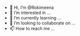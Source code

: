 - 👋 Hi, I’m @Rokimeena
- 👀 I’m interested in ...
- 🌱 I’m currently learning ...
- 💞️ I’m looking to collaborate on ...
- 📫 How to reach me ...

<!---
Rokimeena/Rokimeena is a ✨ special ✨ repository because its `README.md` (this file) appears on your GitHub profile.
You can click the Preview link to take a look at your changes.
--->
